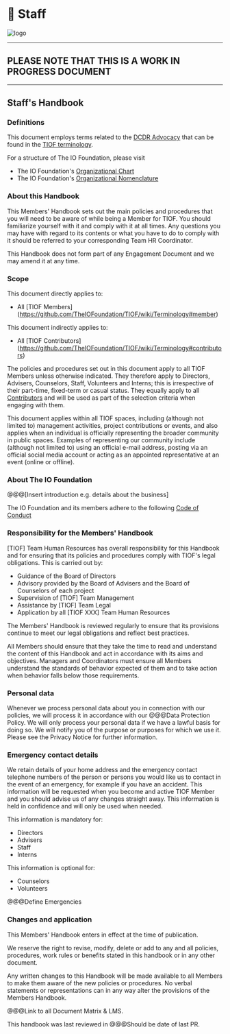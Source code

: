 # 🚧 Staff

![logo](https://user-images.githubusercontent.com/9198668/103223358-02a5ae80-4961-11eb-9a78-c6ebc20d7691.png)

***

## PLEASE NOTE THAT THIS IS A WORK IN PROGRESS DOCUMENT

***

## Staff's Handbook

### Definitions

This document employs terms related to the [DCDR Advocacy](http://tiof.click/Advocacy) that can be found in the [TIOF terminology](http://tiof.click/Terminology).

For a structure of The IO Foundation, please visit

* The IO Foundation's [Organizational Chart](http://tiof.click/TIOFOrgChart)
* The IO Foundation's [Organizational Nomenclature](http://tiof.click/OrgNomenclature)

### About this Handbook

This Members' Handbook sets out the main policies and procedures that you will need to be aware of while being a Member for TIOF. You should familiarize yourself with it and comply with it at all times. Any questions you may have with regard to its contents or what you have to do to comply with it should be referred to your corresponding Team HR Coordinator.

This Handbook does not form part of any Engagement Document and we may amend it at any time.

### Scope

This document directly applies to:

* All \[TIOF Members] (https://github.com/TheIOFoundation/TIOF/wiki/Terminology#member)

This document indirectly applies to:

* All \[TIOF Contributors] (https://github.com/TheIOFoundation/TIOF/wiki/Terminology#contributors)

The policies and procedures set out in this document apply to all TIOF Members unless otherwise indicated. They therefore apply to Directors, Advisers, Counselors, Staff, Volunteers and Interns; this is irrespective of their part-time, fixed-term or casual status. They equally apply to all [Contributors](https://github.com/TheIOFoundation/TIOF/wiki/Terminology#contributors) and will be used as part of the selection criteria when engaging with them.

This document applies within all TIOF spaces, including (although not limited to) management activities, project contributions or events, and also applies when an individual is officially representing the broader community in public spaces. Examples of representing our community include (although not limited to) using an official e-mail address, posting via an official social media account or acting as an appointed representative at an event (online or offline).

### About The IO Foundation

@@@\[Insert introduction e.g. details about the business]

The IO Foundation and its members adhere to the following [Code of Conduct](http://tiof.click/TIOFPolicyCoC)

### Responsibility for the Members' Handbook

\[TIOF] Team Human Resources has overall responsibility for this Handbook and for ensuring that its policies and procedures comply with TIOF's legal obligations. This is carried out by:

* Guidance of the Board of Directors
* Advisory provided by the Board of Advisers and the Board of Counselors of each project
* Supervision of \[TIOF] Team Management
* Assistance by \[TIOF] Team Legal
* Application by all \[TIOF XXX] Team Human Resources

The Members' Handbook is reviewed regularly to ensure that its provisions continue to meet our legal obligations and reflect best practices.

All Members should ensure that they take the time to read and understand the content of this Handbook and act in accordance with its aims and objectives. Managers and Coordinators must ensure all Members understand the standards of behavior expected of them and to take action when behavior falls below those requirements.

### Personal data

Whenever we process personal data about you in connection with our policies, we will process it in accordance with our @@@Data Protection Policy. We will only process your personal data if we have a lawful basis for doing so. We will notify you of the purpose or purposes for which we use it. Please see the Privacy Notice for further information.

### Emergency contact details

We retain details of your home address and the emergency contact telephone numbers of the person or persons you would like us to contact in the event of an emergency, for example if you have an accident. This information will be requested when you become and active TIOF Member and you should advise us of any changes straight away. This information is held in confidence and will only be used when needed.

This information is mandatory for:

* Directors
* Advisers
* Staff
* Interns

This information is optional for:

* Counselors
* Volunteers

@@@Define Emergencies

### Changes and application

This Members' Handbook enters in effect at the time of publication.

We reserve the right to revise, modify, delete or add to any and all policies, procedures, work rules or benefits stated in this handbook or in any other document.

Any written changes to this Handbook will be made available to all Members to make them aware of the new policies or procedures. No verbal statements or representations can in any way alter the provisions of the Members Handbook.

@@@Link to all Document Matrix & LMS.

This handbook was last reviewed in @@@Should be date of last PR.
